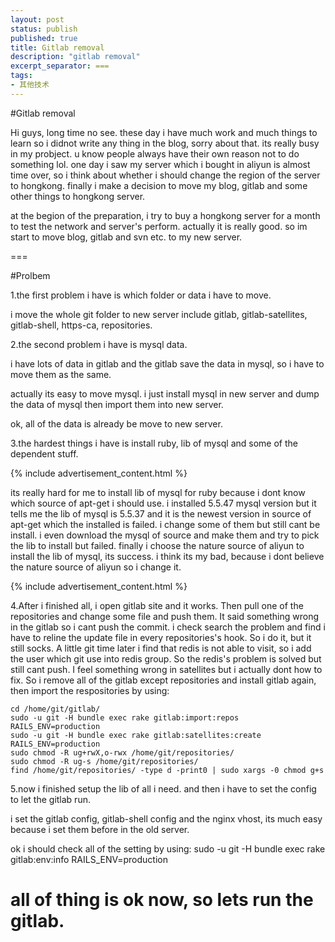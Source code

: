 ```yaml
---
layout: post
status: publish
published: true
title: Gitlab removal
description: "gitlab removal"
excerpt_separator: ===
tags:
- 其他技术
---
```


#Gitlab removal

Hi guys, long time no see. these day i have much work and much things to learn so i didnot write any thing in the blog, sorry about that. its really busy in my probject. u know people always have their own reason not to do something lol. one day i saw my server which i bought in aliyun is almost time over, so i think about whether i should change the region of the server to hongkong. finally i make a decision to move my blog, gitlab and some other things to hongkong server.

at the begion of the preparation, i try to buy a hongkong server for a month to test the network and server's perform. actually it is really good. so im start to move blog, gitlab and svn etc. to my new server.

===

#Prolbem

1.the first problem i have is which folder or data i have to move.

i move the whole git folder to new server include gitlab, gitlab-satellites, gitlab-shell, https-ca, repositories.

2.the second problem i have is mysql data.

i have lots of data in gitlab and the gitlab save the data in mysql, so i have to move them as the same.

actually its easy to move mysql. i just install mysql in new server and dump the data of mysql then import them into new server.

ok, all of the data is already be move to new server.

3.the hardest things i have is install ruby, lib of mysql and some of the dependent stuff.

{% include advertisement_content.html %}

its really hard for me to install lib of mysql for ruby because i dont know which source of apt-get i should use. i installed
5.5.47 mysql version but it tells me the lib of mysql is 5.5.37 and it is the newest version in source of apt-get which the installed is failed. i change some of them but still cant be install. i even download the mysql of source and make them and try to pick the lib to install but failed. finally i choose the nature source of aliyun to install the lib of mysql, its success. i think its my bad, because i dont believe the nature source of aliyun so i change it.

{% include advertisement_content.html %}

4.After i finished all, i open gitlab site and it works. Then pull one of the repositories and change some file and push them. It said something wrong in the gitlab so i cant push the commit. i check search the problem and find i have to reline the update file in every repositories's hook. So i do it, but it still socks. A little git time later i find that redis is not able to visit, so i add the user which git use into redis group. So the redis's problem is solved but still cant push. I feel something wrong in satellites but i actually dont how to fix. So i remove all of the gitlab except repositories and install gitlab again, then import the respositories by using:

	cd /home/git/gitlab/
	sudo -u git -H bundle exec rake gitlab:import:repos RAILS_ENV=production
	sudo -u git -H bundle exec rake gitlab:satellites:create RAILS_ENV=production
	sudo chmod -R ug+rwX,o-rwx /home/git/repositories/
	sudo chmod -R ug-s /home/git/repositories/
	find /home/git/repositories/ -type d -print0 | sudo xargs -0 chmod g+s


5.now i finished setup the lib of all i need. and then i have to set the config to let the gitlab run.

i set the gitlab config, gitlab-shell config and the nginx vhost, its much easy because i set them before in the old server.

ok i should check all of the setting by using: sudo -u git -H bundle exec rake gitlab:env:info RAILS_ENV=production

all of thing is ok now, so lets run the gitlab.
===

